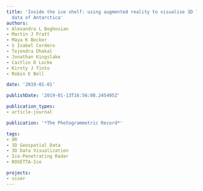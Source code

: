 ```yaml
---
title: 'Inside the ice shelf: using augmented reality to visualise 3D lidar and radar
  data of Antarctica'
authors:
- Alexandra L Boghosian
- Martin J Pratt
- Maya K Becker
- S Isabel Cordero
- Tejendra Dhakal
- Jonathan Kingslake
- Caitlin D Locke
- Kirsty J Tinto
- Robin E Bell

date: '2019-01-01'

publishDate: '2019-01-13T16:56:08.245495Z'

publication_types:
- article-journal

publication: '*The Photogrammetric Record*'

tags:
- XR
- 3D Geospatial Data
- 3D Data Visualization
- Ice-Penetrating Radar
- ROSETTA-Ice

projects:
- viser
---
```

